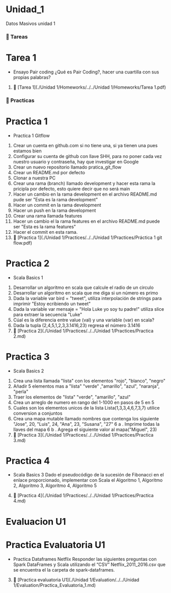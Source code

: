 # Unidad_1
Datos Masivos unidad 1

### :open_file_folder: Tareas

# Tarea 1
- Ensayo Pair coding
¿Qué  es Pair Coding?, hacer una cuartilla con sus propias palabras?
1. :page_facing_up: [Tarea 1](./Unidad 1/Homeworks/../../Unidad 1/Homeworks/Tarea 1.pdf) 

### :open_file_folder: Practicas

# Practica 1
- Practica 1 Gitflow
1. Crear un cuenta en github.com si no tiene una, si ya tienen una pues estamos bien
2. Configurar su cuenta de github con llave SHH, para no poner cada vez nuestro usuario y contraseña, hay que investigar en Google
3. Crear un nuevo repositorio llamado pratica_git_flow
4. Crear un README.md por defecto
5. Clonar a nuestra PC
6. Crear una rama (branch) llamado development y hacer esta rama la pricipla por defecto, esto quiere decir que no será main
7. Hacer un cambio en la rama development en el archivo README.md pude ser "Esta es la rama development"
8. Hacer un commit en la rama development
9. Hacer un push en la rama development
10. Crear una rama llamada features
11. Hacer un cambio el la rama features en el archivo README.md puede ser "Esta es la rama features"
12. Hacer el commit en esta rama.
1. :page_facing_up: [Practica 1](./Unidad 1/Practices/../../Unidad 1/Practices/Práctica 1 git flow.pdf)

# Practica 2
- Scala Basics 1
1. Desarrollar un algoritmo en scala que calcule el radio de un circulo
2. Desarrollar un algoritmo en scala que me diga si un número es primo
3. Dada la variable  var bird = "tweet", utiliza interpolación de strings para
    imprimir "Estoy ecribiendo un tweet"
4. Dada la variable var mensaje = "Hola Luke yo soy tu padre!" utiliza slice para extraer la
    secuencia "Luke"
5. Cúal es la diferencia entre value (val) y una variable (var) en scala?
6. Dada la tupla (2,4,5,1,2,3,3.1416,23) regresa el número 3.1416
2. :page_facing_up: [Practica 2](./Unidad 1/Practices/../../Unidad 1/Practices/Practica 2.md) 

# Practica 3
- Scala Basics 2
1. Crea una lista llamada "lista" con los elementos "rojo", "blanco", "negro"
2. Añadir 5 elementos mas a "lista" "verde" ,"amarillo", "azul", "naranja", "perla"
3. Traer los elementos de "lista" "verde", "amarillo", "azul"
4. Crea un arreglo de numero en rango del 1-1000 en pasos de 5 en 5
5. Cuales son los elementos unicos de la lista Lista(1,3,3,4,6,7,3,7) utilice conversion a conjuntos
6. Crea una mapa mutable llamado nombres que contenga los siguiente
     "Jose", 20, "Luis", 24, "Ana", 23, "Susana", "27"
   6 a . Imprime todas la llaves del mapa
   6 b . Agrega el siguiente valor al mapa("Miguel", 23)
3. :page_facing_up: [Practica 3](./Unidad 1/Practices/../../Unidad 1/Practices/Practica 3.md)

# Practica 4
- Scala Basics 3
Dado el pseudocódigo de la sucesión de Fibonacci en el enlace proporcionado, implementar con Scala el Algoritmo 1, 
Algoritmo 2, Algoritmo 3, Algoritmo 4, Algoritmo 5
4. :page_facing_up: [Practica 4](./Unidad 1/Practices/../../Unidad 1/Practices/Practica 4.md)

# Evaluacion U1
# Practica Evaluatoria U1
- Practica Dataframes Netflix
Responder las siguientes preguntas con Spark DataFrames y Scala utilizando el “CSV”
Netflix_2011_2016.csv que se encuentra el la carpeta de spark-dataframes.
3. :page_facing_up: [Practica evaluatoria U1](./Unidad 1/Evaluation/../../Unidad 1/Evaluation/Practica_Evaluatoria_1.md) 
